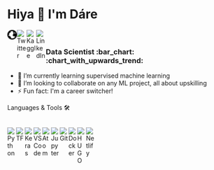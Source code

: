 <!--
**dsoniran/dsoniran** is a ✨ _special_ ✨ repository because its `README.md` (this file) appears on your GitHub profile.

Here are some ideas to get you started:

- 🔭 I’m currently working on ...
- 🌱 I’m currently learning ...
- 👯 I’m looking to collaborate on ...
- 🤔 I’m looking for help with ...
- 💬 Ask me about ...
- 📫 How to reach me: ...
- 😄 Pronouns: ...
- ⚡ Fun fact: ...
-->

<h1 align='left'>
Hiya 👋 I'm Dáre
</h1>

 <p align='left'>

[<img align="left" alt="gennsev.com" width="22px" src="https://raw.githubusercontent.com/iconic/open-iconic/master/svg/globe.svg" />][website]
[<img align="left" alt="Twitter" width="22px" src="https://cdn.jsdelivr.net/npm/simple-icons@v3/icons/twitter.svg" />][twitter]
[<img align="left" alt="Kaggle" width="22px" src="http://simpleicons.org/icons/kaggle.svg" />][kaggle]
[<img align="left" alt="LinkedIn" width="22px" src="https://cdn.jsdelivr.net/npm/simple-icons@v3/icons/linkedin.svg" />][linkedin]

[website]: https://dsoniran.netlify.app
[twitter]: https://twitter.com/darewithdata
[kaggle]: https://www.kaggle.com/dsoni28
[linkedin]: https://www.linkedin.com/in/dsoniran/
  
 </p>
 
<!-- <p align='center'>
  <a href="#"><img src="https://github-readme-stats.vercel.app/api?username=dsoniran&show_icons=true&count_private=true&theme=radical" width="350"></a>
</p> -->

<br/>

<h3 align='left'>
    Data Scientist :bar_chart: :chart_with_upwards_trend:
  </h3>

- 🌱 I’m currently learning supervised machine learning
- 👯 I’m looking to collaborate on any ML project, all about upskilling
- ⚡ Fun fact: I'm a career switcher!

<!-- <details> -->
  
  <summary> Languages & Tools 🛠 </summary>

<!-- <br/> <img alt="Excel" src="https://img.shields.io/badge/Office-Microsoft Excel-%231D6F42">
<br/> <img alt="MySQL" src="https://img.shields.io/badge/Database-MySQL-%23F29111">
<br/> <img alt="Salesforce" src="https://img.shields.io/badge/Database-Salesforce-%231798c1">
<br/> <img alt="Tableau" src="https://img.shields.io/badge/Analytics-Tableau-%232FBEBE">
<br/> <img alt="Python" src="https://img.shields.io/badge/Language-Python-%234B8BBE">
<br/> <img alt="HTML5" src="https://img.shields.io/badge/Language-HTML5-%23e34c26">
<br/> <img alt="CSS" src="https://img.shields.io/badge/Language-CSS-%23264de4">
<br/> <img alt="Jupyter" src="https://img.shields.io/badge/Framework-Jupyter-%23ce5c00">
<br/> <img alt="Flask" src="https://img.shields.io/badge/Framework-Flask-%23ff0000">
<br/> <img alt="PowerBI" src="https://img.shields.io/badge/Framework-PowerBI-yellow">
<br/> <img alt="Google CLoud" src="https://img.shields.io/badge/Cloud-Google Cloud-%234285F4">
<br/> <img alt="Pycharm" src="https://img.shields.io/badge/IDE-Pycharm-%23000000"> -->

<br/><img align="left" alt="Python" width="20px" src="http://simpleicons.org/icons/python.svg" />
<img align="left" alt="TF" width="20px" src="http://simpleicons.org/icons/tensorflow.svg" />
<img align="left" alt="Keras" width="20px" src="http://simpleicons.org/icons/keras.svg" />
<img align="left" alt="VSCode" width="20px" src="http://simpleicons.org/icons/visualstudiocode.svg" />
<img align="left" alt="Atom" width="20px" src="http://simpleicons.org/icons/atom.svg" />
<img align="left" alt="Jupyter" width="20px" src="http://simpleicons.org/icons/jupyter.svg" />
<img align="left" alt="Git" width="20px" src="http://simpleicons.org/icons/git.svg" />
<img align="left" alt="Docker" width="20px" src="http://simpleicons.org/icons/docker.svg" />
<img align="left" alt="HUGO" width="20px" src="http://simpleicons.org/icons/hugo.svg" />
<img align="left" alt="Netlify" width="20px" src="http://simpleicons.org/icons/netlify.svg" />

<!-- </details> -->

<!-- <details>
  
  <summary>📃 Experience </summary>

<img align="right" src="https://img.shields.io/badge/FormAssembly-0F3751?logo=FormAssembly&logoColor=white" />
<img align="right" src="https://img.shields.io/badge/Salesforce-1798c1?logo=salesforce&logoColor=white" />
<img align="right" src="https://img.shields.io/badge/Microsoft%20Excel-217346?logo=microsoft-excel&logoColor=white" />
  
- 👨‍💻 **Data Collection and Data Engineering**\
📆 Aug-Oct 2020\
📍 *Configuration of FormAssembly surveys with automated filtering into Salesforce reports and dashboards*

  <br/> 
  
<img align="right" src="https://img.shields.io/badge/Github-181717?logo=github&logoColor=white" />
<img align="right" src="https://img.shields.io/badge/css3-1572B6?logo=css3&logoColor=white" />
<img align="right" src="https://img.shields.io/badge/html5-E34F26?logo=html5&logoColor=white" />
<img align="right" src="https://img.shields.io/badge/Python-3776AB?logo=python&logoColor=white" />
<img align="right" src="https://img.shields.io/badge/PyCharm-000000?logo=pycharm&logoColor=white" />

- 👨‍💻 **Data Analysis and Modelling**\
📆 March 2021\
📍 *Spreadsheet analysis and modelling with visualisations uploaded onto Flask*

  <br/> 
 
<img align="right" src="https://img.shields.io/badge/Microsoft%20Excel-217346?logo=microsoft-excel&logoColor=white" />
<img align="right" src="https://img.shields.io/badge/Microsoft%20Office-D83B01?logo=microsoft-office&logoColor=white" />

  - 👨‍💻 **Data Analytics and visualisations with Excel**\
📆 In progress\
📍 *Revenue forecast projections using Excel*

  <br/> 
  
<img align="right" src="https://img.shields.io/badge/Python-3776AB?logo=python&logoColor=white" />
<img align="right" src="https://img.shields.io/badge/Jupyter-ce5c00?logo=jupyter&logoColor=white" />
  
- 👨‍💻 **Data Analytics and visualisations with Python**\
📆 In progress\
📍 *Strategic development of fundraising pipeline*

</details> -->


<!-- RESOURCES

GitHub docu - https://docs.github.com/en/github/setting-up-and-managing-your-github-profile/customizing-your-profile/managing-your-profile-readme
Badges - https://www.shields.io/ 
Emoticons Cheat Sheet - https://www.webfx.com/tools/emoji-cheat-sheet/
GitHub Readme Stats - https://github.com/anuraghazra/github-readme-stats
Example profiles - https://dev.to/diogorodrigues/creating-amazing-github-profiles-readme-5h31

Special thanks to Andrea and Alexandre - https://github.com/andreamussap and https://github.com/alexandresanlim

-->
